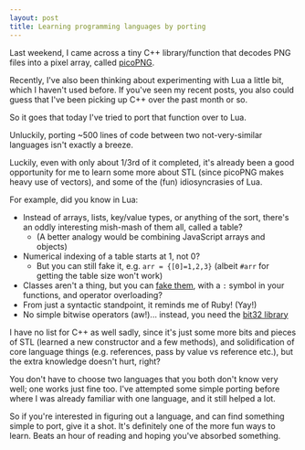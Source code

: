 ```yaml
---
layout: post
title: Learning programming languages by porting
---
```


Last weekend, I came across a tiny C++ library/function that decodes PNG files into a pixel array,
called [picoPNG](http://lodev.org/lodepng/picopng.cpp).

Recently, I've also been thinking about experimenting with Lua a little bit, which I haven't used before.
If you've seen my recent posts, you also could guess that I've been picking up C++ over the past month or so.

So it goes that today I've tried to port that function over to Lua.

Unluckily, porting ~500 lines of code between two not-very-similar languages isn't exactly a breeze.

Luckily, even with only about 1/3rd of it completed,
it's already been a good opportunity for me to learn some more about STL
(since picoPNG makes heavy use of vectors),
and some of the (fun) idiosyncrasies of Lua.

For example, did you know in Lua:

- Instead of arrays, lists, key/value types, or anything of the sort,
  there's an oddly interesting mish-mash of them all, called a table?
    * (A better analogy would be combining JavaScript arrays and objects)
- Numerical indexing of a table starts at 1, not 0?
    * But you can still fake it, e.g. `arr = {[0]=1,2,3}` (albeit `#arr` for getting the table size won't work)
- Classes aren't a thing, but you can [fake them](http://lua-users.org/wiki/SimpleLuaClasses),
  with a `:` symbol in your functions, and operator overloading?
- From just a syntactic standpoint, it reminds me of Ruby! (Yay!)
- No simple bitwise operators (aw!)... instead, you need the [bit32 library](http://www.lua.org/manual/5.2/manual.html#6.7)

I have no list for C++ as well sadly, since it's just some more bits and pieces of STL (learned a new constructor and a few methods),
and solidification of core language things (e.g. references, pass by value vs reference etc.),
but the extra knowledge doesn't hurt, right?

You don't have to choose two languages that you both don't know very well; one works just fine too.
I've attempted some simple porting before where I was already familiar with one language, and it still helped a lot.

So if you're interested in figuring out a language, and can find something simple to port, give it a shot.
It's definitely one of the more fun ways to learn. Beats an hour of reading and hoping you've absorbed something.